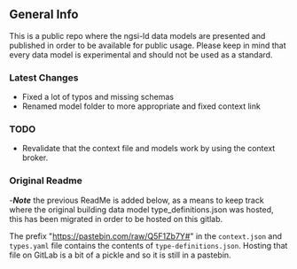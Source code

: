 ## General Info
This is a public repo where the ngsi-ld data models are presented and published in order to be available for public usage. Please keep in mind that every data model is experimental and should not be used as a standard.

### Latest Changes
- Fixed a lot of typos and missing schemas
- Renamed model folder to more appropriate and fixed context link

### TODO
- Revalidate that the context file and models work by using the context broker.

### Original Readme 

-***Note*** the previous ReadMe is added below, as a means to keep track where the original building data model type_definitions.json was hosted, this has been migrated in order to be hosted on this gitlab.   

The prefix "https://pastebin.com/raw/Q5F1Zb7Y#" in the `context.json` and `types.yaml` file contains the contents of `type-definitions.json`. Hosting that file on GitLab is a bit of a pickle and so it is still in a pastebin. 
 
